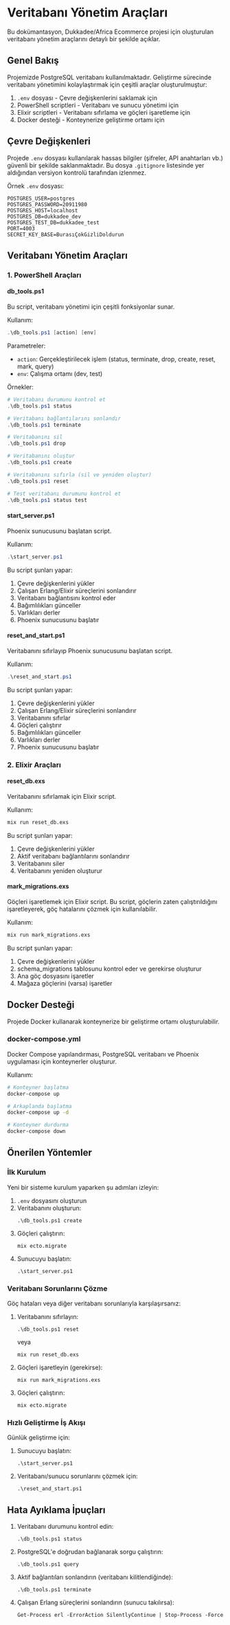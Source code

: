 # Veritabanı Yönetim Araçları

Bu dokümantasyon, Dukkadee/Africa Ecommerce projesi için oluşturulan veritabanı yönetim araçlarını detaylı bir şekilde açıklar.

## Genel Bakış

Projemizde PostgreSQL veritabanı kullanılmaktadır. Geliştirme sürecinde veritabanı yönetimini kolaylaştırmak için çeşitli araçlar oluşturulmuştur:

1. `.env` dosyası - Çevre değişkenlerini saklamak için
2. PowerShell scriptleri - Veritabanı ve sunucu yönetimi için
3. Elixir scriptleri - Veritabanı sıfırlama ve göçleri işaretleme için
4. Docker desteği - Konteynerize geliştirme ortamı için

## Çevre Değişkenleri

Projede `.env` dosyası kullanılarak hassas bilgiler (şifreler, API anahtarları vb.) güvenli bir şekilde saklanmaktadır. Bu dosya `.gitignore` listesinde yer aldığından versiyon kontrolü tarafından izlenmez.

Örnek `.env` dosyası:

```
POSTGRES_USER=postgres
POSTGRES_PASSWORD=20911980
POSTGRES_HOST=localhost
POSTGRES_DB=dukkadee_dev
POSTGRES_TEST_DB=dukkadee_test
PORT=4003
SECRET_KEY_BASE=BurasıÇokGizliDoldurun
```

## Veritabanı Yönetim Araçları

### 1. PowerShell Araçları

#### db_tools.ps1

Bu script, veritabanı yönetimi için çeşitli fonksiyonlar sunar.

Kullanım:

```powershell
.\db_tools.ps1 [action] [env]
```

Parametreler:
- `action`: Gerçekleştirilecek işlem (status, terminate, drop, create, reset, mark, query)
- `env`: Çalışma ortamı (dev, test)

Örnekler:

```powershell
# Veritabanı durumunu kontrol et
.\db_tools.ps1 status

# Veritabanı bağlantılarını sonlandır
.\db_tools.ps1 terminate

# Veritabanını sil
.\db_tools.ps1 drop

# Veritabanını oluştur
.\db_tools.ps1 create

# Veritabanını sıfırla (sil ve yeniden oluştur)
.\db_tools.ps1 reset

# Test veritabanı durumunu kontrol et
.\db_tools.ps1 status test
```

#### start_server.ps1

Phoenix sunucusunu başlatan script.

Kullanım:

```powershell
.\start_server.ps1
```

Bu script şunları yapar:
1. Çevre değişkenlerini yükler
2. Çalışan Erlang/Elixir süreçlerini sonlandırır
3. Veritabanı bağlantısını kontrol eder
4. Bağımlılıkları günceller
5. Varlıkları derler
6. Phoenix sunucusunu başlatır

#### reset_and_start.ps1

Veritabanını sıfırlayıp Phoenix sunucusunu başlatan script.

Kullanım:

```powershell
.\reset_and_start.ps1
```

Bu script şunları yapar:
1. Çevre değişkenlerini yükler
2. Çalışan Erlang/Elixir süreçlerini sonlandırır
3. Veritabanını sıfırlar
4. Göçleri çalıştırır
5. Bağımlılıkları günceller
6. Varlıkları derler
7. Phoenix sunucusunu başlatır

### 2. Elixir Araçları

#### reset_db.exs

Veritabanını sıfırlamak için Elixir script.

Kullanım:

```bash
mix run reset_db.exs
```

Bu script şunları yapar:
1. Çevre değişkenlerini yükler
2. Aktif veritabanı bağlantılarını sonlandırır
3. Veritabanını siler
4. Veritabanını yeniden oluşturur

#### mark_migrations.exs

Göçleri işaretlemek için Elixir script. Bu script, göçlerin zaten çalıştırıldığını işaretleyerek, göç hatalarını çözmek için kullanılabilir.

Kullanım:

```bash
mix run mark_migrations.exs
```

Bu script şunları yapar:
1. Çevre değişkenlerini yükler
2. schema_migrations tablosunu kontrol eder ve gerekirse oluşturur
3. Ana göç dosyasını işaretler
4. Mağaza göçlerini (varsa) işaretler

## Docker Desteği

Projede Docker kullanarak konteynerize bir geliştirme ortamı oluşturulabilir.

### docker-compose.yml

Docker Compose yapılandırması, PostgreSQL veritabanı ve Phoenix uygulaması için konteynerler oluşturur.

Kullanım:

```bash
# Konteyner başlatma
docker-compose up

# Arkaplanda başlatma
docker-compose up -d

# Konteyner durdurma
docker-compose down
```

## Önerilen Yöntemler

### İlk Kurulum

Yeni bir sisteme kurulum yaparken şu adımları izleyin:

1. `.env` dosyasını oluşturun
2. Veritabanını oluşturun:
   ```
   .\db_tools.ps1 create
   ```
3. Göçleri çalıştırın:
   ```
   mix ecto.migrate
   ```
4. Sunucuyu başlatın:
   ```
   .\start_server.ps1
   ```

### Veritabanı Sorunlarını Çözme

Göç hataları veya diğer veritabanı sorunlarıyla karşılaşırsanız:

1. Veritabanını sıfırlayın:
   ```
   .\db_tools.ps1 reset
   ```
   veya
   ```
   mix run reset_db.exs
   ```

2. Göçleri işaretleyin (gerekirse):
   ```
   mix run mark_migrations.exs
   ```

3. Göçleri çalıştırın:
   ```
   mix ecto.migrate
   ```

### Hızlı Geliştirme İş Akışı

Günlük geliştirme için:

1. Sunucuyu başlatın:
   ```
   .\start_server.ps1
   ```

2. Veritabanı/sunucu sorunlarını çözmek için:
   ```
   .\reset_and_start.ps1
   ```

## Hata Ayıklama İpuçları

1. Veritabanı durumunu kontrol edin:
   ```
   .\db_tools.ps1 status
   ```

2. PostgreSQL'e doğrudan bağlanarak sorgu çalıştırın:
   ```
   .\db_tools.ps1 query
   ```

3. Aktif bağlantıları sonlandırın (veritabanı kilitlendiğinde):
   ```
   .\db_tools.ps1 terminate
   ```

4. Çalışan Erlang süreçlerini sonlandırın (sunucu takılırsa):
   ```
   Get-Process erl -ErrorAction SilentlyContinue | Stop-Process -Force
   ``` 